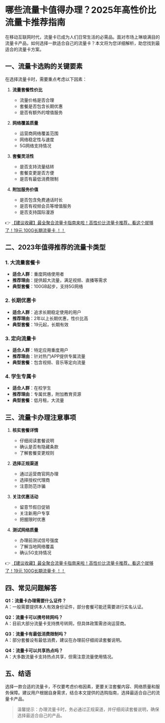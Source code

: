 # 哪些流量卡值得办理？2025年高性价比流量卡推荐指南

在移动互联网时代，流量卡已成为人们日常生活的必需品。面对市场上琳琅满目的流量卡产品，如何选择一款适合自己的流量卡？本文将为您详细解析，助您找到最适合的流量卡方案。

## 一、流量卡选购的关键要素

在选择流量卡时，需要重点考虑以下因素：

1. **流量套餐性价比**  
    - 流量价格是否合理
    - 套餐是否包含长期优惠
    - 是否有额外的增值服务

2. **网络覆盖质量**  
    - 运营商网络覆盖范围
    - 网络稳定性与速度
    - 5G网络支持情况

3. **套餐灵活性**  
    - 是否支持流量结转
    - 套餐变更是否方便
    - 是否有最低消费限制

4. **附加服务价值**  
    - 是否包含免费通话时长
    - 是否有视频会员等增值服务
    - 是否支持国际漫游

👉 [【建议收藏】最全聚合流量卡指南来啦！高性价比流量卡推荐，看这个就够了！19元 100G长期流量卡 ！！](https://bit.ly/Liuliangka)

## 二、2023年值得推荐的流量卡类型

### 1. 大流量套餐卡
- **适合人群**：重度网络使用者
- **推荐理由**：提供超大流量，满足视频、直播等需求
- **典型套餐**：100GB起步，支持5G网络

### 2. 长期优惠卡
- **适合人群**：追求长期稳定使用的用户
- **推荐理由**：2年以上长期优惠，性价比高
- **典型套餐**：19元起，长期有效

### 3. 定向流量卡
- **适合人群**：特定应用重度用户
- **推荐理由**：针对热门APP提供专属流量
- **典型套餐**：包含视频、音乐等定向流量

### 4. 学生专属卡
- **适合人群**：在校学生
- **推荐理由**：专属优惠，附加教育资源
- **典型套餐**：低月租，大流量

## 三、流量卡办理注意事项

1. **核实套餐详情**  
    - 仔细阅读套餐说明
    - 确认是否有隐藏条款
    - 了解套餐变更规则

2. **选择正规渠道**  
    - 通过运营商官网办理
    - 选择授权代理商
    - 注意防范诈骗

3. **关注优惠活动**  
    - 留意节假日促销
    - 关注新用户专享
    - 把握限时优惠

4. **测试网络质量**  
    - 办理前测试信号强度
    - 了解当地网络覆盖
    - 确认5G支持情况

👉 [【建议收藏】最全聚合流量卡指南来啦！高性价比流量卡推荐，看这个就够了！19元 100G长期流量卡 ！！](https://bit.ly/Liuliangka)

## 四、常见问题解答

**Q1：流量卡办理需要什么证件？**  
A：一般需要提供本人有效身份证件，部分套餐可能还需要进行实名认证。

**Q2：流量卡可以携号转网吗？**  
A：目前大部分流量卡支持携号转网，但具体政策需咨询运营商。

**Q3：流量卡有最低消费限制吗？**  
A：部分套餐设有最低消费，建议在办理前仔细阅读套餐说明。

**Q4：流量卡可以共享热点吗？**  
A：大多数流量卡支持热点共享，但需注意流量使用情况。

## 五、结语

选择一款合适的流量卡，不仅要考虑价格因素，更要关注套餐内容、网络质量和服务保障。建议用户根据自身需求，结合本文提供的选购指南，选择最适合自己的流量卡产品。

> 温馨提示：办理流量卡时，务必通过正规渠道，并仔细阅读套餐说明，确保选择最适合自己的产品。